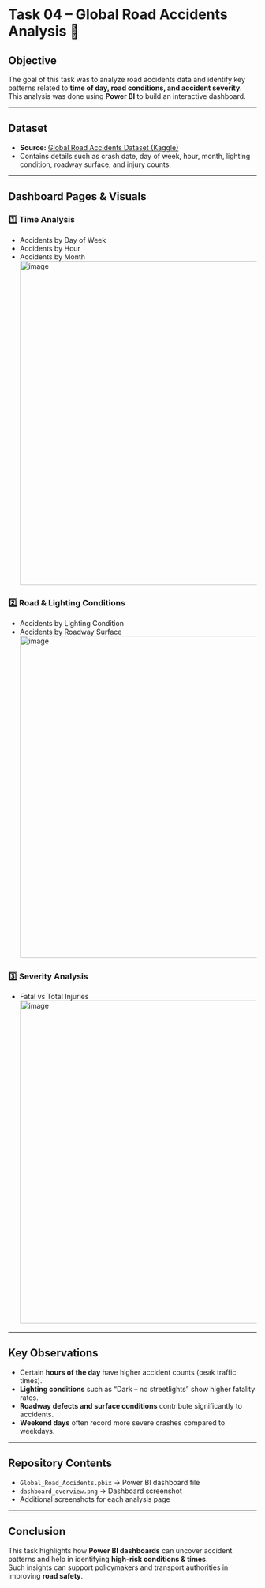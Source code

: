 # Task 04 – Global Road Accidents Analysis 🚦

## Objective
The goal of this task was to analyze road accidents data and identify key patterns related to **time of day, road conditions, and accident severity**.  
This analysis was done using **Power BI** to build an interactive dashboard.

---

## Dataset
- **Source:** [Global Road Accidents Dataset (Kaggle)](https://www.kaggle.com/)  
- Contains details such as crash date, day of week, hour, month, lighting condition, roadway surface, and injury counts.  

---

## Dashboard Pages & Visuals
### 1️⃣ Time Analysis  
- Accidents by Day of Week  
- Accidents by Hour  
- Accidents by Month
  <img width="1120" height="656" alt="image" src="https://github.com/user-attachments/assets/6ebe5d02-35ff-4285-96d0-66ac562b3c7a" />


### 2️⃣ Road & Lighting Conditions  
- Accidents by Lighting Condition  
- Accidents by Roadway Surface
  <img width="1166" height="652" alt="image" src="https://github.com/user-attachments/assets/88b643ca-aa14-4d68-a35c-9b974426e5d9" />


### 3️⃣ Severity Analysis  
- Fatal vs Total Injuries
  <img width="1124" height="654" alt="image" src="https://github.com/user-attachments/assets/2bfac0d6-6374-46eb-920c-9383b2768a34" />



---

## Key Observations
- Certain **hours of the day** have higher accident counts (peak traffic times).  
- **Lighting conditions** such as “Dark – no streetlights” show higher fatality rates.  
- **Roadway defects and surface conditions** contribute significantly to accidents.  
- **Weekend days** often record more severe crashes compared to weekdays.  

---

## Repository Contents
- `Global_Road_Accidents.pbix` → Power BI dashboard file  
- `dashboard_overview.png` → Dashboard screenshot  
- Additional screenshots for each analysis page  

---

## Conclusion
This task highlights how **Power BI dashboards** can uncover accident patterns and help in identifying **high-risk conditions & times**.  
Such insights can support policymakers and transport authorities in improving **road safety**.

